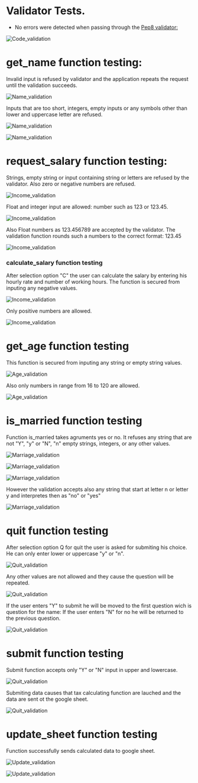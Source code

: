 # Validator Tests. 
* No errors were detected when passing through the [Pep8 validator:](http://pep8online.com/)

![Code_validation](documentation/testing/code_validation_testing.jpg)



# get_name function testing:

Invalid input is refused by validator and the application repeats the request until the validation succeeds.

![Name_validation](documentation/testing/name_1.jpg)

Inputs that are too short, integers, empty inputs or any symbols other than lower and uppercase letter are refused.

![Name_validation](documentation/testing/name_3_errors.jpg)

![Name_validation](documentation/testing/name_4_valid.jpg)


# request_salary function testing:

Strings, empty string or input containing string or letters are refused by the validator. 
Also zero or negative numbers are refused.

![Income_validation](documentation/testing/salary_2_errors.jpg)

Float and integer input are allowed: number such as 123 or 123.45.

![Income_validation](documentation/testing/salary_3_valid.jpg)

Also Float numbers as 123.456789 are accepted by the validator.
The validation function rounds such a numbers to the correct format: 123.45

![Income_validation](documentation/testing/salary_4_valid.jpg)

### calculate_salary function testing
After selection option "C" the user can calculate the salary by entering his hourly rate and number of working hours.
The function is secured from inputing any negative values.

![Income_validation](documentation/testing/salary_6_errors.jpg)

Only positive numbers are allowed.

![Income_validation](documentation/testing/salary_8_valid_calculation.jpg)

# get_age function testing

This function is secured from inputing any string or empty string values.

![Age_validation](documentation/testing/age_2_errors.jpg)

Also only numbers in range from 16 to 120 are allowed.

![Age_validation](documentation/testing/age_2_valid.jpg)


# is_married function testing

Function is_married takes agruments yes or no.
It refuses any string that are not "Y", "y" or "N", "n" empty strings, integers, or any other values.

![Marriage_validation](documentation/testing/marriage_2_errors.jpg)

![Marriage_validation](documentation/testing/marriage_3_n_answeer.jpg)

![Marriage_validation](documentation/testing/marriage_4_y_answer.jpg)

However the validation accepts also any string that start at letter n or letter y and interpretes then as "no" or "yes"

![Marriage_validation](documentation/testing/marriage_5_yes_answer.jpg)


# quit function testing

After selection option Q for quit the user is asked for submiting his choice.
He can only enter lower or uppercase "y" or "n". 


![Quit_validation](documentation/testing/quit_1.jpg)

Any other values are not allowed and they cause the question will be repeated.

![Quit_validation](documentation/testing/quit_2_errors.jpg)

If the user enters "Y" to submit he will be moved to the first question wich is question for the name:
If the user enters "N" for no he will be returned to the previous question.

![Quit_validation](documentation/testing/quit_2_errors_n_answer.jpg)


# submit function testing

Submit function accepts only "Y" or "N" input in upper and lowercase.

![Quit_validation](documentation/testing/submit_2_errors.jpg)

Submiting data causes that tax calculating function are lauched and the data are sent ot the google sheet.

![Quit_validation](documentation/testing/submit_2.jpg)



# update_sheet function testing

Function successfully sends calculated data to google sheet.

![Update_validation](documentation/testing/send_data_3.jpg)

![Update_validation](documentation/testing/send_data_3_sheet.jpg)
